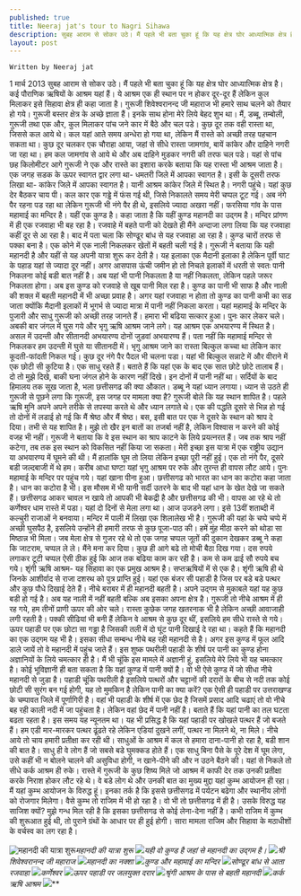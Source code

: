 ```yaml
---
published: true
title: Neeraj jat's tour to Nagri Sihawa
description: सुबह आराम से सोकर उठे। मैं पहले भी बता चुका हूं कि यह क्षेत्र घोर आध्यात्मिक क्षेत्र है। कई पौराणिक ऋषियों के आश्रम यहां हैं। ये आश्रम एक ही स्थान पर न होकर दूर-दूर हैं लेकिन कुल मिलाकर इसे सिहावा क्षेत्र ही कहा जाता है।गुरूजी शिवेश्वरानन्द जी महाराज भी हमारे साथ चलने को तैयार हो गये। गुरूजी बस्तर क्षेत्र के अच्छे ज्ञाता हैं। इनके साथ होना मेरे लिये बेहद शुभ था। मैं, डब्बू, तम्बोली,गुरूजी तथा एक और, कुल मिलाकर पांच जने कार में बैठे और चल पडे।
layout: post
---
```



`Written by Neeraj jat`

1 मार्च 2013
सुबह आराम से सोकर उठे। मैं पहले भी बता चुका हूं कि यह क्षेत्र घोर आध्यात्मिक क्षेत्र है। कई पौराणिक ऋषियों के आश्रम यहां हैं। ये आश्रम एक ही स्थान पर न होकर दूर-दूर हैं लेकिन कुल मिलाकर इसे सिहावा क्षेत्र ही कहा जाता है।
गुरूजी शिवेश्वरानन्द जी महाराज भी हमारे साथ चलने को तैयार हो गये। गुरूजी बस्तर क्षेत्र के अच्छे ज्ञाता हैं। इनके साथ होना मेरे लिये बेहद शुभ था। मैं, डब्बू, तम्बोली, गुरूजी तथा एक और, कुल मिलाकर पांच जने कार में बैठे और चल पडे।
कुछ दूर तक वही रास्ता था, जिससे कल आये थे। कल यहां आते समय अन्धेरा हो गया था, लेकिन मैं रास्ते को अच्छी तरह पहचान सकता था। कुछ दूर चलकर एक चौराहा आया, जहां से सीधे रास्ता जामगांव, बायें कांकेर और दाहिने नगरी जा रहा था। हम कल जामगांव से आये थे और अब दाहिने मुडकर नगरी की तरफ चल पडे। यहां से पांच छह किलोमीटर आगे गुरूजी ने एक और रास्ते का इशारा करके बताया कि यह रास्ता भी आश्रम जाता है।
एक जगह सडक के ऊपर स्वागत द्वार लगा था- धमतरी जिले में आपका स्वागत है। इसी के दूसरी तरफ लिखा था- कांकेर जिले में आपका स्वागत है। यानी आश्रम कांकेर जिले में स्थित है।
नगरी पहुंचे। यहां कुछ देर बैठकर चाय पी। कल कार एक गड्ढे में फंस गई थी, जिसे निकालते समय मेरी चप्पल टूट गई। अब नंगे पैर रहना पड रहा था लेकिन गुरूजी भी नंगे पैर ही थे, इसलिये ज्यादा अखरा नहीं।
फरसिया गांव के पास महामाई का मन्दिर है। यहीं एक कुण्ड है। कहा जाता है कि यहीं कुण्ड महानदी का उद्गम है। मन्दिर प्रांगण में ही एक रजवाहा भी बह रहा है। रजवाहे में बहते पानी को देखते ही मैंने अन्दाजा लगा लिया कि यह रजवाहा कहीं दूर से आ रहा है। बाद में पता चला कि सोण्ढूर बांध से यह रजवाहा आ रहा है।
कुण्ड चारों तरफ से पक्का बना है। एक कोने में एक नाली निकलकर खेतों में बहती चली गई है। गुरूजी ने बताया कि यही महानदी है और यहीं से यह अपनी यात्रा शुरू कर देती है।
यह इलाका एक मैदानी इलाका है लेकिन पूर्वी घाट के पहाड यहां से ज्यादा दूर नहीं। अगर आसपास ऊंची जमीन हो तो निचले इलाकों में धरती से स्वतः पानी निकलना कोई बडी बात नहीं है। अब यहां भी पानी निकलता है या नहीं निकलता, लेकिन पहले जरूर निकलता होगा। अब इस कुण्ड को रजवाहे से खूब पानी मिल रहा है। कुण्ड का पानी भी साफ है और नाली की शक्ल में बहती महानदी में भी अच्छा प्रवाह है। अगर यहां रजवाहा न होता तो कुण्ड का पानी कभी का सड जाता क्योंकि मैदानी इलाकों में भूगर्भ से ज्यादा मात्रा में पानी नहीं निकला करता।
यहां महामाई के मन्दिर के पुजारी और साधु गुरूजी को अच्छी तरह जानते हैं। हमारा भी बढिया सत्कार हुआ।
पुनः कार लेकर चले। अबकी बार जंगल में घुस गये और भृगु ऋषि आश्रम जाने लगे। यह आश्रम एक अभयारण्य में स्थित है। असल में उदन्ती और सीतानदी अभयारण्य दोनों जुडवां अभयारण्य हैं। पता नहीं कि महामाई मन्दिर से निकलकर हम उदन्ती में घुसे या सीतानदी में।
भृगु आश्रम जाने का रास्ता बिल्कुल कच्चा था लेकिन कार कूदती-फांदती निकल गई। कुछ दूर नंगे पैर पैदल भी चलना पडा।
यहां भी बिल्कुल सन्नाटे में और वीराने में एक छोटी सी कुटिया है। एक साधु रहते हैं। बताते हैं कि यहां एक के बाद एक सात छोटे छोटे तालाब हैं। दो तो मुझे दिखे, बाकी घना जंगल होने के कारण नहीं दिखे। इन दोनों में पानी नहीं था। सर्दियों के बाद हिमालय तक सूख जाता है, भला छत्तीसगढ की क्या औकात।
डब्बू ने यहां ध्यान लगाया। ध्यान से उठते ही गुरूजी से पूछने लगा कि गुरूजी, इस जगह पर मामला क्या है? गुरूजी बोले कि यह स्थान शापित है।
पहले ऋषि मुनि अपने अपने तरीके से तपस्या करते थे और ध्यान लगाते थे। एक की पद्धति दूसरे से भिन्न हो गई तो दोनों में लडाई हो गई कि मैं श्रेष्ठ और मैं श्रेष्ठ। बस, इसी बात पर एक ने दूसरे के स्थान को श्राप दे दिया। तभी से यह शापित है। मुझे तो खैर इन बातों का तजर्बा नहीं है, लेकिन विश्वास न करने की कोई वजह भी नहीं। गुरूजी ने बताया कि वे इस स्थान का श्राप काटने के लिये प्रयत्नरत हैं। जब तक श्राप नहीं कटेगा, तब तक इस स्थान को विकसित नहीं किया जा सकता।
मेरी इच्छा इस यात्रा में एक राष्ट्रीय उद्यान या अभयारण्य में घूमने की थी। मैं हालांकि घूम तो लिया लेकिन इच्छा पूरी नहीं हुई। एक तो नंगे पैर, दूसरे बडी जल्दबाजी में थे हम। करीब आधा घण्टा यहां भृगु आश्रम पर रुके और तुरन्त ही वापस लौट आये। पुनः महामाई के मन्दिर पर पहुंच गये।
यहां खाना पीना हुआ। छत्तीसगढ को भारत का धान का कटोरा कहा जाता है। धान का कटोरा है भी। इस मौसम में भी यानी सर्दी उतरने के बाद भी यहां धान के खेत देखे जा सकते हैं। छत्तीसगढ आकर चावल न खाये तो आपकी भी बेकद्री है और छत्तीसगढ की भी।
वापस आ रहे थे तो कर्णेश्वर धाम रास्ते में पडा। यहां दो दिनों से मेला लगा था। आज उजडने लगा। इसे 13वीं शताब्दी में कल्चुरी राजाओं ने बनवाया। मन्दिर में पाली में लिखा एक शिलालेख भी है। गुरूजी की यहां के चप्पे चप्पे में अच्छी घुसपैठ है, इसलिये उन्होंने ही हमारी तरफ से कुछ पूजा-पाठ की। हमें मुंह मीठा करने को थोडा सा मिष्ठान्न भी मिला।
जब मेला क्षेत्र से गुजर रहे थे तो एक जगह चप्पल जूतों की दुकान देखकर डब्बू ने कहा कि जाटराम, चप्पल ले ले। मैंने मना कर दिया। कुछ ही आगे बढे तो मोची बैठा दिख गया। दस रुपये लगाकर टूटी चप्पल ऐसी ठीक हुई कि आज तक बढिया काम कर रही है। कम से कम ढाई सौ रुपये बच गये।
शृंगी ऋषि आश्रम- यह सिहावा का एक प्रमुख आश्रम है। सप्तऋषियों में से एक है। शृंगी ऋषि ही थे जिनके आशीर्वाद से राजा दशरथ को पुत्र प्राप्ति हुई। यहां एक बंजर सी पहाडी है जिस पर बडे बडे पत्थर और कुछ पौधे दिखाई देते हैं। नीचे बराबर में ही महानदी बहती है। अपने उद्गम से मुकाबले यहां यह कुछ बडी हो गई है। अब यह नाली में नहीं बहती बल्कि अब इसका अपना क्षेत्र है।
गुरूजी तो नीचे आश्रम में ही रह गये, हम तीनों प्राणी ऊपर की ओर चले। रास्ता कुछेक जगह खतरनाक भी है लेकिन अच्छी आवाजाही लगी रहती है। पक्की सीढियां भी बनी हैं लेकिन वे आश्रम से कुछ दूर थीं, इसलिये हम सीधे रास्ते से गये।
ऊपर पहाडी पर एक छोटा सा गड्ढा है जिसकी तली में दो घूंट पानी दिखाई दे रहा था। कहते हैं कि महानदी का एक उद्गम यह भी है। इसका सीधा सम्बन्ध नीचे बह रही महानदी से है। अगर इस कुण्ड में फूल आदि डाले जायें तो वे महानदी में पहुंच जाते हैं। इस शुष्क पथरीली पहाडी के शीर्ष पर पानी का कुण्ड होना अज्ञानियों के लिये चमत्कार ही है। मैं भी चूंकि इस मामले में अज्ञानी हूं, इसलिये मेरे लिये भी यह चमत्कार है। कोई भूविज्ञानी ही बता सकता है कि यहां कुण्ड में पानी क्यों है। वो भी ऐसे कुण्ड में जो सीधा नीचे महानदी से जुडा है। पहाडी चूंकि पथरीली है इसलिये पत्थरों और चट्टानों की दरारों के बीच से नदी तक कोई छोटी सी सुरंग बन गई होगी, यह तो मुमकिन है लेकिन पानी का क्या करें?
एक ऐसी ही पहाडी पर उत्तराखण्ड के चम्पावत जिले में पूर्णागिरी है। वहां भी पहाडी के शीर्ष में एक छेद है जिसमें प्रसाद आदि चढाएं तो वो नीचे बह रही काली नदी में जा पहुंचता है। लेकिन वहां छेद में पानी नहीं है। बताते हैं कि यहां पानी का तल घटता बढता रहता है। इस समय यह न्यूनतम था।
यह भी प्रसिद्ध है कि यहां पहाडी पर खोखले पत्थर हैं जो बजते हैं। हम एडी मार-मारकर पत्थर ढूंढते रहे लेकिन एडियां दुखने लगीं, पत्थर ना मिलने थे, ना मिले।
नीचे आये तो चाय हमारी प्रतीक्षा कर रही थी। साधुओं के आश्रम में कल से हमारा दाना-पानी हो रहा है, बडी शान की बात है। साधु ही वे लोग हैं जो सबसे बडे घुमक्कड होते हैं। एक साधु बिना पैसे के पूरे देश में घूम लेगा, उसे कहीं भी न बोलने चालने की असुविधा होगी, न खाने-पीने की और न उठने बैठने की।
यहां से निकले तो सीधे कर्क आश्रम ही रुके। रास्ते में गुरूजी के कुछ शिष्य मिले जो आश्रम में काफी देर तक उनकी प्रतीक्षा करके निराश होकर लौट रहे थे। वे बडे लोग थे और उनकी बात का मुख्य मुद्दा यहां कुम्भ आयोजन ही रहा। मैं यहां कुम्भ आयोजन के विरुद्ध हूं। इनका तर्क है कि इससे छत्तीसगढ में पर्यटन बढेगा और स्थानीय लोगों को रोजगार मिलेगा। वैसे कुम्भ तो राजिम में भी हो रहा है। वो भी तो छत्तीसगढ में ही है। उसके विरुद्ध यह साजिश क्यों?
मुझे गन्ध मिल रही है कि इसका छत्तीसगढ से कोई लेना-देना नहीं है। कभी राजिम में कुम्भ की शुरूआत हुई थी, तो पुराने ग्रंथों के आधार पर ही हुई होगी। सारा मामला राजिम और सिहावा के मठाधीशों के वर्चस्व का लग रहा है।

![महानदी की यात्रा शुरू](http://3.bp.blogspot.com/-0Lysz55cA_c/UVb4IczK49I/AAAAAAAAQIo/un3VlEqn2Yg/s640/01.+ORIGIN+OF+MAHANADI.jpg "महानदी की यात्रा शुरू")*महानदी की यात्रा शुरू*
![](http://1.bp.blogspot.com/-qejKoMos2ZU/UVb4K5bh69I/AAAAAAAAQIw/FdBt5DQvRds/s640/02.+ORIGIN+OF+MAHANADI.jpg)*यही वो कुण्ड है जहां से महानदी का उद्गम है।*
![](http://3.bp.blogspot.com/-po_3mHed3jA/UVb4MRgs3hI/AAAAAAAAQI4/0nLpdD-9-Bg/s1600/03.+ORIGIN+OF+MAHANADI.jpg)*श्री शिवेश्वरानन्द जी महाराज*
![](http://2.bp.blogspot.com/-7tZw7YX1_us/UVb4Xvx6qpI/AAAAAAAAQJA/KXwHZ5Jw4C4/s640/04.+ORIGIN+OF+MAHANADI.jpg)*महानदी का नक्शा*
![](http://2.bp.blogspot.com/-BrJ-Poe0aRE/UVb4Y4BPmZI/AAAAAAAAQJI/jqi93_PYykM/s640/06.+ORIGIN+OF+MAHANADI.jpg)*कुण्ड और महामाई का मन्दिर*
![](http://3.bp.blogspot.com/-xkPOLVVzlXw/UVb4jqobT1I/AAAAAAAAQJY/yjjAh8UfyY0/s640/07.+ORIGIN+OF+MAHANADI.jpg)*सोण्ढूर बांध से आता रजवाहा*
![](http://4.bp.blogspot.com/-uaLXqAcDQBg/UVb5pu5pEVI/AAAAAAAAQKo/je7uP7bRY7Y/s640/17.+ORIGIN+OF+MAHANADI.jpg)*कर्णेश्वर*
![](http://4.bp.blogspot.com/-BVB5pI85eec/UVb533Oc3oI/AAAAAAAAQK8/fmnH2NaMWms/s640/20.+ORIGIN+OF+MAHANADI.jpg)*ऊपर पहाडी पर जलयुक्त दरार*
![](http://1.bp.blogspot.com/-HcYuioZmW6w/UVb6ac6FgrI/AAAAAAAAQLo/pj3jA-aM0gM/s640/25.+ORIGIN+OF+MAHANADI.jpg)*श्रृंगी आश्रम के पास से बहती महानदी* 
![](http://2.bp.blogspot.com/-fOKGzRBjiqQ/UVc3Qd9aE5I/AAAAAAAAQMg/l1d7sPeULz0/s640/01.+KARK+RISHI+ASHRAM.jpg)*कर्क ऋषि आश्रम*
![](http://1.bp.blogspot.com/-TcUen91cjMU/UVc3iw1U8iI/AAAAAAAAQNA/10biyPrVAEY/s640/04.+KARK+RISHI+ASHRAM.jpg)**


